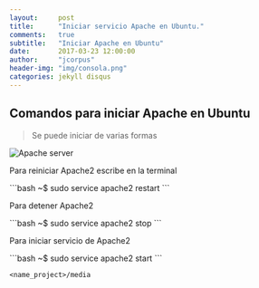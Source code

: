 ```yaml
---
layout:     post
title:      "Iniciar servicio Apache en Ubuntu."
comments:   true
subtitle:   "Iniciar Apache en Ubuntu"
date:       2017-03-23 12:00:00
author:     "jcorpus"
header-img: "img/consola.png"
categories: jekyll disqus
---
```


<h2 class="section-heading">Comandos para iniciar Apache en Ubuntu</h2>
<blockquote>Se puede iniciar de varias formas</blockquote>
<img src="{{ site.baseurl }}/img/apache-logo.png" alt="Apache server">

<p>Para reiniciar Apache2 escribe en la terminal</p>
```bash
~$ sudo service apache2 restart
```
<p>Para detener Apache2 </p>
```bash
~$ sudo service apache2 stop
```
<p>Para iniciar servicio de Apache2</p>
```bash
~$ sudo service apache2 start
```

<code class="highlighter-rouge">&lt;name_project&gt;/media</code>

